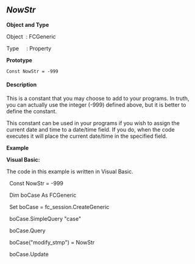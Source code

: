 _NowStr_
--------

**Object and Type**

Object  : FCGeneric

Type     : Property

**Prototype**

```
Const NowStr = -999
```

#### Description

This is a constant that you may choose to add to your programs. In truth, you can actually use the integer (-999) defined above, but it is better to define the constant.

This constant can be used in your programs if you wish to assign the current date and time to a date/time field. If you do, when the code executes it will place the current date/time in the specified field.

**Example**

**Visual Basic:**

The code in this example is written in Visual Basic.

  Const NowStr = -999

  Dim boCase As FCGeneric

  Set boCase = fc_session.CreateGeneric

  boCase.SimpleQuery "case"

  boCase.Query

  boCase("modify_stmp") = NowStr

  boCase.Update